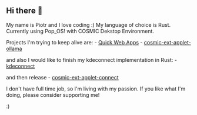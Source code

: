 ## Hi there 👋

My name is Piotr and I love coding :) My language of choice is Rust.
Currently using Pop_OS! with COSMIC Dekstop Environment.

Projects I'm trying to keep alive are:
    - [Quick Web Apps](https://github.com/cosmic-utils/web-apps)
    - [cosmic-ext-applet-ollama](https://github.com/cosmic-utils/cosmic-ext-applet-ollama)

and also I would like to finish my kdeconnect implementation in Rust:
    - [kdeconnect](https://github.com/hepp3n/kdeconnect)

and then release
    - [cosmic-ext-applet-connect](https://github.com/hepp3n/cosmic-ext-applet-connect)

I don't have full time job, so I'm living with my passion. If you like what I'm doing, please consider supporting me!

:)
